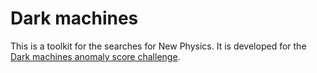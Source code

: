# Dark machines
This is a toolkit for the searches for New Physics. It is developed for the [Dark machines anomaly score challenge](https://arxiv.org/pdf/2105.14027.pdf). 

